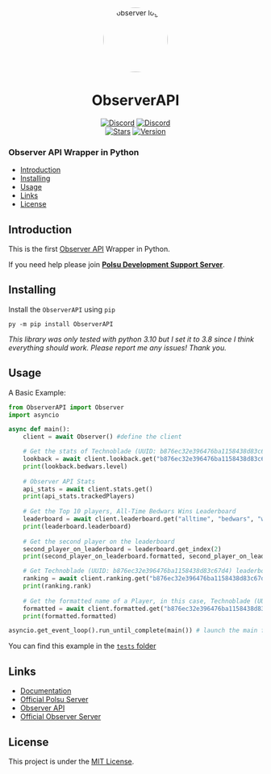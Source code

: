 <div align="center">
    <a href="https://discord.gg/xm9QX3Q"><img src="https://media.discordapp.net/attachments/804945677833994240/943163642176761876/JBBQuMj.png" alt="observer logo" height="128" style="border-radius: 50%"></a>
    <h1>ObserverAPI</h1>
</div>
<div align="center">
        <a href="https://discord.gg/xm9QX3Q"><img src="https://img.shields.io/discord/761623845119328257?color=blue&label=Polsu Support Discord&logo=discord&style=for-the-badge" alt="Discord"></a>
        <a href="https://discord.gg/dcDt9j8fXf"><img src="https://img.shields.io/discord/763987695374434306?color=blue&label=Observer Discord&logo=discord&style=for-the-badge" alt="Discord"></a>  
        <br>
        <a href="https://github.com/Polsulpicien/ObserverAPI"><img src="https://img.shields.io/github/stars/Polsulpicien/ObserverAPI?style=for-the-badge" alt="Stars"></a>
        <a href="https://github.com/Polsulpicien/ObserverAPI"><img src="https://img.shields.io/github/v/release/polsulpicien/ObserverAPI?color=red&label=Version&logo=github&style=for-the-badge" alt="Version"></a>
</div>
<p align="center">
    <h3>Observer API Wrapper in Python</h3>
</p>

  - [Introduction](https://github.com/Polsulpicien/ObserverAPI/#introduction)  
  - [Installing](https://github.com/Polsulpicien/ObserverAPI/#installing)  
  - [Usage](https://github.com/Polsulpicien/ObserverAPI/#usage)  
  - [Links](https://github.com/Polsulpicien/ObserverAPI/#links)  
  - [License](https://github.com/Polsulpicien/ObserverAPI/#license) 

## Introduction  
  
This is the first [Observer API](https://discord.gg/dcDt9j8fXf) Wrapper in Python.  

If you need help please join **[Polsu Development Support Server](https://discord.gg/xm9QX3Q)**.   

## Installing  

Install the `ObserverAPI` using `pip`  
```
py -m pip install ObserverAPI
```  

*This library was only tested with python 3.10 but I set it to 3.8 since I think everything should work. Please report me any issues! Thank you.*  

## Usage

A Basic Example:
```py
from ObserverAPI import Observer
import asyncio

async def main():
    client = await Observer() #define the client

    # Get the stats of Technoblade (UUID: b876ec32e396476ba1158438d83c67d4) 100 days ago
    lookback = await client.lookback.get("b876ec32e396476ba1158438d83c67d4", 100)
    print(lookback.bedwars.level)
    
    # Observer API Stats
    api_stats = await client.stats.get()
    print(api_stats.trackedPlayers)
    
    # Get the Top 10 players, All-Time Bedwars Wins Leaderboard 
    leaderboard = await client.leaderboard.get("alltime", "bedwars", "wins", 1, 10)
    print(leaderboard.leaderboard)
    
    # Get the second player on the leaderboard
    second_player_on_leaderboard = leaderboard.get_index(2)
    print(second_player_on_leaderboard.formatted, second_player_on_leaderboard.rank, second_player_on_leaderboard.value)

    # Get Technoblade (UUID: b876ec32e396476ba1158438d83c67d4) leaderboard rank, in this case in the All-Time Bedwars Wins Leaderboard
    ranking = await client.ranking.get("b876ec32e396476ba1158438d83c67d4", "alltime", "bedwars", "wins")
    print(ranking.rank)
    
    # Get the formatted name of a Player, in this case, Technoblade (UUID: b876ec32e396476ba1158438d83c67d4) -> §d[PIG§b+++§d] Technoblade
    formatted = await client.formatted.get("b876ec32e396476ba1158438d83c67d4")
    print(formatted.formatted)

asyncio.get_event_loop().run_until_complete(main()) # launch the main function
```
You can find this example in the [`tests` folder](https://github.com/Polsulpicien/ObserverAPI/tree/main/tests)

## Links

- [Documentation](https://github.com/Polsulpicien/ObserverAPI/blob/main/docs/docs.md)
- [Official Polsu Server](https://discord.gg/xm9QX3Q)
- [Observer API](https://api.invite.observer/)
- [Official Observer Server](https://discord.gg/dcDt9j8fXf)

## License
This project is under the [MIT License](https://github.com/Polsulpicien/ObserverAPI/blob/main/LICENSE).
